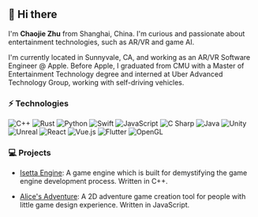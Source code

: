 ## 👋 Hi there 

I'm **Chaojie Zhu** from Shanghai, China. I'm curious and passionate about entertainment technologies, such as AR/VR and game AI.

I'm currently located in Sunnyvale, CA, and working as an AR/VR Software Engineer @ Apple. Before Apple, I graduated from CMU with a Master of Entertainment Technology degree and interned at Uber Advanced Technology Group, working with self-driving vehicles.

### ⚡ Technologies

![C++](https://img.shields.io/badge/-C++-black?style=flat&logo=c)
![Rust](https://img.shields.io/badge/-Rust-black?style=flat&logo=Rust)
![Python](https://img.shields.io/badge/-Python-black?style=flat&logo=Python)
![Swift](https://img.shields.io/badge/-Swift-black?style=flat&logo=Swift)
![JavaScript](https://img.shields.io/badge/-JavaScript-black?style=flat&logo=javascript)
![C Sharp](https://img.shields.io/badge/-C%20Sharp-black?style=flat&logo=c-sharp)
![Java](https://img.shields.io/badge/-Java-black?style=flat&logo=java)
![Unity](https://img.shields.io/badge/-Unity-black?style=flat&logo=unity)
![Unreal](https://img.shields.io/badge/-Unreal-black?style=flat&logo=unreal-engine)
![React](https://img.shields.io/badge/-React-black?style=flat&logo=react)
![Vue.js](https://img.shields.io/badge/-Vue.js-black?style=flat&logo=vue.js)
![Flutter](https://img.shields.io/badge/-Flutter-black?style=flat&logo=flutter)
![OpenGL](https://img.shields.io/badge/-OpenGL-black?style=flat&logo=opengl)

### 💻 Projects

- [Isetta Engine](www.isetta.io): A game engine which is built for demystifying the game engine development process. Written in C++.

- [Alice's Adventure](https://www.etc.cmu.edu/projects/another-alice-adventure/): A 2D adventure game creation tool for people with little game design experience. Written in JavaScript.
